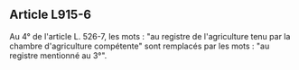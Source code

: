 Article L915-6
----
Au 4° de l'article L. 526-7, les mots : "au registre de l'agriculture tenu par
la chambre d'agriculture compétente" sont remplacés par les mots : "au registre
mentionné au 3°".
